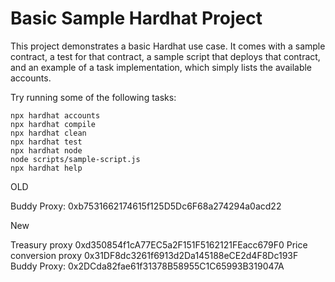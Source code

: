 # Basic Sample Hardhat Project

This project demonstrates a basic Hardhat use case. It comes with a sample contract, a test for that contract, a sample script that deploys that contract, and an example of a task implementation, which simply lists the available accounts.

Try running some of the following tasks:

```shell
npx hardhat accounts
npx hardhat compile
npx hardhat clean
npx hardhat test
npx hardhat node
node scripts/sample-script.js
npx hardhat help
```
OLD

Buddy Proxy: 0xb7531662174615f125D5Dc6F68a274294a0acd22

New 

Treasury proxy 0xd350854f1cA77EC5a2F151F5162121FEacc679F0
Price conversion proxy 0x31DF8dc3261f6913d2Da145188eCE2d4F8Dc193F
Buddy Proxy: 0x2DCda82fae61f31378B58955C1C65993B319047A
